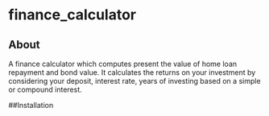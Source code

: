 # finance_calculator

## About
A finance calculator which computes present the value of home loan repayment and bond value. It calculates the returns on your investment
by considering your deposit, interest rate, years of investing based on a simple or compound interest.

##Installation
